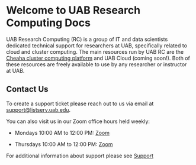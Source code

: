 # Welcome to UAB Research Computing Docs

UAB Research Computing (RC) is a group of IT and data scientists
dedicated technical support for researchers at UAB, specifically related
to cloud and cluster computing. The main resources run by UAB RC are the
[Cheaha cluster computing platform](https://rc.uab.edu) and UAB Cloud (coming
soon!). Both of these resources are freely available to use by any
researcher or instructor at UAB.

## Contact Us

To create a support ticket please reach out to us via email at <support@listserv.uab.edu>.

You can also visit us in our Zoom office hours held weekly:

- Mondays 10:00 AM to 12:00 PM:
[Zoom](https://uab.zoom.us/j/84019898491?pwd=bWlYaldMWUoyY0lCcGhuT3dmZjZLQT09)

- Thursdays 10:00 AM to 12:00 PM:
[Zoom](https://uab.zoom.us/j/96229651103?pwd=RmpsWG1NYkxjclgxTThXb1h2bVBndz09)

For additional information about support please see [Support](resources/support.md)
